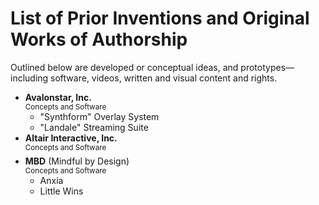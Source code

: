 # List of Prior Inventions and Original Works of Authorship

Outlined below are developed or conceptual ideas, and prototypes—including software, videos, written and visual content and rights.

- **Avalonstar, Inc.**   
  <sup>Concepts and Software</sup>
  - "Synthform" Overlay System
  - "Landale" Streaming Suite
- **Altair Interactive, Inc.**    
  <sup>Concepts and Software</sup>
- **MBD** (Mindful by Design)    
  <sup>Concepts and Software</sup>
  - Anxia
  - Little Wins

